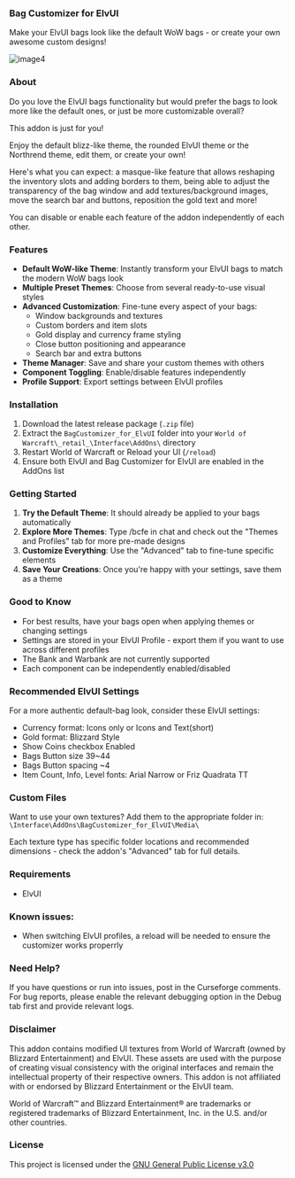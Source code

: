 ### Bag Customizer for ElvUI

Make your ElvUI bags look like the default WoW bags - or create your own awesome custom designs!

![image4](https://media.forgecdn.net/attachments/1154/707/4.jpg "")

### About

Do you love the ElvUI bags functionality but would prefer the bags to look more like the default ones, or just be more customizable overall?

This addon is just for you!

Enjoy the default blizz-like theme, the rounded ElvUI theme or the Northrend theme, edit them, or create your own!

Here's what you can expect: a masque-like feature that allows reshaping the inventory slots and adding borders to them, being able to adjust the transparency of the bag window and add textures/background images, move the search bar and buttons, reposition the gold text and more!

You can disable or enable each feature of the addon independently of each other.


### Features

- **Default WoW-like Theme**: Instantly transform your ElvUI bags to match the modern WoW bags look
- **Multiple Preset Themes**: Choose from several ready-to-use visual styles
- **Advanced Customization**: Fine-tune every aspect of your bags:
  - Window backgrounds and textures
  - Custom borders and item slots
  - Gold display and currency frame styling
  - Close button positioning and appearance
  - Search bar and extra buttons
- **Theme Manager**: Save and share your custom themes with others
- **Component Toggling**: Enable/disable features independently
- **Profile Support**: Export settings between ElvUI profiles


### Installation

1.  Download the latest release package (`.zip` file)
2.  Extract the `BagCustomizer_for_ElvUI` folder into your `World of Warcraft\_retail_\Interface\AddOns\` directory
3.  Restart World of Warcraft or Reload your UI (`/reload`)
4.  Ensure both ElvUI and Bag Customizer for ElvUI are enabled in the AddOns list


### Getting Started

1. **Try the Default Theme**: It should already be applied to your bags automatically
2. **Explore More Themes**: Type /bcfe in chat and check out the "Themes and Profiles" tab for more pre-made designs
3. **Customize Everything**: Use the "Advanced" tab to fine-tune specific elements
4. **Save Your Creations**: Once you're happy with your settings, save them as a theme


### Good to Know

- For best results, have your bags open when applying themes or changing settings
- Settings are stored in your ElvUI Profile - export them if you want to use across different profiles
- The Bank and Warbank are not currently supported
- Each component can be independently enabled/disabled


### Recommended ElvUI Settings

For a more authentic default-bag look, consider these ElvUI settings:
- Currency format: Icons only or Icons and Text(short)
- Gold format: Blizzard Style
- Show Coins checkbox Enabled
- Bags Button size 39~44
- Bags Button spacing ~4
- Item Count, Info, Level fonts: Arial Narrow or Friz Quadrata TT


### Custom Files

Want to use your own textures? Add them to the appropriate folder in:
`\Interface\AddOns\BagCustomizer_for_ElvUI\Media\`

Each texture type has specific folder locations and recommended dimensions - check the addon's "Advanced" tab for full details.


### Requirements

- ElvUI


### Known issues:

- When switching ElvUI profiles, a reload will be needed to ensure the customizer works properrly


### Need Help?

If you have questions or run into issues, post in the Curseforge comments. For bug reports, please enable the relevant debugging option in the Debug tab first and provide relevant logs.


### Disclaimer

This addon contains modified UI textures from World of Warcraft (owned by Blizzard Entertainment) and ElvUI. These assets are used with the purpose of creating visual consistency with the original interfaces and remain the intellectual property of their respective owners. This addon is not affiliated with or endorsed by Blizzard Entertainment or the ElvUI team.

World of Warcraft™ and Blizzard Entertainment® are trademarks or registered trademarks of Blizzard Entertainment, Inc. in the U.S. and/or other countries.


### License

This project is licensed under the [GNU General Public License v3.0](https://www.gnu.org/licenses/gpl-3.0.en.html)